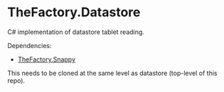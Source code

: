 TheFactory.Datastore
====================

C# implementation of datastore tablet reading.

Dependencies:

- [TheFactory.Snappy](https://github.com/thefactory/TheFactory.Snappy)

This needs to be cloned at the same level as datastore (top-level
of this repo).
